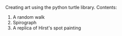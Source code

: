 Creating art using the python turtle library.
Contents:
  1) A random walk 
  2) Spirograph
  3) A replica of Hirst's spot painting
